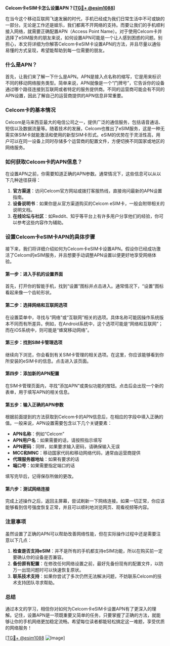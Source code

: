 **Celcom卡eSIM卡怎么设置APN？[[TG💪+ @esim1088](https://t.me/s/esim1088)]**

在当今这个移动互联网飞速发展的时代，手机已经成为我们日常生活中不可或缺的一部分。无论是工作还是娱乐，我们都离不开网络的支持。而要让我们的手机顺利接入网络，就需要正确配置APN（Access Point Name）。对于使用Celcom卡并选择了eSIM服务的朋友来说，如何设置APN可能是一个让人感到困惑的问题。别担心，本文将详细为你解答Celcom卡eSIM卡设置APN的方法，并且尽量以通俗易懂的方式呈现，希望能帮助到每一位需要的朋友。

### 什么是APN？

首先，让我们来了解一下什么是APN。APN是接入点名称的缩写，它是用来标识不同的移动网络服务类型。简单来说，APN就像是一个“门牌号”，它告诉你的设备通过哪个路径连接到互联网或者特定的服务提供商。不同的运营商可能会有不同的APN设置，因此了解自己的运营商提供的APN信息非常重要。

### Celcom卡的基本情况

Celcom是马来西亚最大的电信公司之一，提供广泛的通信服务，包括语音通话、短信以及数据流量等。随着技术的发展，Celcom也推出了eSIM服务，这是一种无需实体SIM卡就能激活和使用的新型SIM卡形式。eSIM的优势在于灵活性高，用户可以在同一设备上同时存储多个运营商的配置文件，方便切换不同国家或地区的网络服务。

### 如何获取Celcom卡的APN信息？

在设置APN之前，你需要知道正确的APN参数。通常情况下，这些信息可以从以下几种途径获得：

1. **官方渠道**：访问Celcom官方网站或拨打客服热线，直接询问最新的APN设置指南。
2. **设备说明书**：如果你是从官方渠道购买的Celcom eSIM卡，一般会附带相关的说明文档。
3. **在线论坛与社区**：如Reddit、知乎等平台上有许多用户分享他们的经验，你可以参考这些内容作为辅助。

### 设置Celcom卡eSIM卡APN的具体步骤

接下来，我们将详细介绍如何为Celcom卡eSIM卡设置APN。假设你已经成功激活了Celcom的eSIM服务，并且想要手动调整APN设置以便更好地享受网络体验。

#### 第一步：进入手机的设置界面

首先，打开你的智能手机，找到“设置”图标并点击进入。通常情况下，“设置”图标看起来像一个齿轮形状。

#### 第二步：选择网络和互联网选项

在设置菜单中，寻找与“网络”或“互联网”相关的选项。具体名称可能因操作系统版本不同而有所差异。例如，在Android系统中，这个选项可能是“网络和互联网”；而在iOS系统中，则可能是“蜂窝移动网络”。

#### 第三步：找到SIM卡管理选项

继续向下浏览，你会看到有关SIM卡管理的相关选项。在这里，你应该能够看到你所安装的eSIM卡的信息。点击进入该页面。

#### 第四步：添加新的APN配置

在SIM卡管理页面内，寻找“添加APN”或类似功能的按钮。点击后会出现一个新的表单，用于填写APN的相关信息。

#### 第五步：输入正确的APN参数

根据前面提到的方法获取到Celcom卡的APN信息后，在相应的字段中填入正确的值。一般来说，APN设置需要包含以下几个关键要素：
- **APN名称**：例如“Celcom”
- **APN用户名**：如果需要的话，请按照指示填写
- **APN密码**：同样，如果要求输入密码，请确保输入无误
- **MCC和MNC**：移动国家代码和移动网络代码，通常由运营商提供
- **代理服务器地址**：如果有要求的话
- **端口号**：如果需要指定端口的话

填写完毕后，记得保存所做的更改。

#### 第六步：测试网络连接

完成上述操作之后，返回主屏幕，尝试刷新一下网络连接。如果一切正常，你应该能够看到信号强度恢复正常，并且可以顺利地浏览网页、观看视频等内容。

### 注意事项

虽然设置了正确的APN可以帮助改善网络性能，但在实际操作过程中还是需要注意以下几点：

1. **检查是否支持eSIM**：并不是所有的手机都支持eSIM功能，所以在购买前一定要确认你的设备是否兼容。
2. **备份原有配置**：在修改任何网络设置之前，最好先备份现有的配置文件，以防万一出现问题时可以快速恢复原状。
3. **联系技术支持**：如果你尝试了多次仍然无法解决问题，不妨联系Celcom的技术支持团队寻求帮助。

### 总结

通过本文的学习，相信你对如何为Celcom卡eSIM卡设置APN有了更深入的理解。记住，设置APN是一项既重要又简单的任务，只要掌握了正确的方法，就能够让你的手机网络更加稳定流畅。希望每位读者都能轻松搞定这一难题，享受优质的网络服务！

[[TG💪+ @esim1088](https://t.me/s/esim1088) ![Image](https://i.postimg.cc/4NQfJmqS/Snipaste-2025-05-13-00-14-12.png)]
